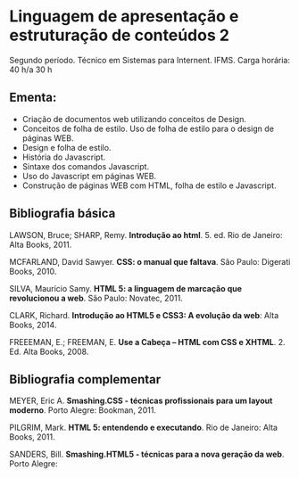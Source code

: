# Linguagem de apresentação e estruturação de conteúdos 2
Segundo período. 
Técnico em Sistemas para Internent. IFMS. 
Carga horária: 40 h/a 30 h 

## Ementa: 

 - Criação de documentos web utilizando conceitos de Design. 
 - Conceitos de folha de estilo. Uso de folha de estilo para o design de páginas WEB. 
 - Design e folha de estilo. 
 - História do Javascript. 
 - Sintaxe dos comandos Javascript. 
 - Uso do Javascript em páginas WEB. 
 - Construção de páginas WEB com HTML, folha de estilo e Javascript.

## Bibliografia básica 

LAWSON, Bruce; SHARP, Remy. **Introdução ao html**. 5. ed. Rio de Janeiro: Alta Books, 2011. 

MCFARLAND, David Sawyer. **CSS: o manual que faltava**. São Paulo: Digerati Books, 2010. 

SILVA, Maurício Samy. **HTML 5: a linguagem de marcação que revolucionou a web**. São Paulo: Novatec, 2011. 

CLARK, Richard. **Introdução ao HTML5 e CSS3: A evolução da web**: Alta Books, 2014. 

FREEEMAN, E.; FREEMAN, E. **Use a Cabeça – HTML com CSS e XHTML**. 2. Ed. Alta Books, 2008.

## Bibliografia complementar 

MEYER, Eric A. **Smashing.CSS - técnicas profissionais para um layout moderno**. Porto Alegre: Bookman, 2011. 

PILGRIM, Mark. **HTML 5: entendendo e executando**. Rio de Janeiro: Alta Books, 2011. 

SANDERS, Bill. **Smashing.HTML5 - técnicas para a nova geração da web**. Porto Alegre: